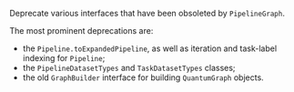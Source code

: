 Deprecate various interfaces that have been obsoleted by `PipelineGraph`.

The most prominent deprecations are:

- the `Pipeline.toExpandedPipeline`, as well as iteration and task-label indexing for `Pipeline`;
- the `PipelineDatasetTypes` and `TaskDatasetTypes` classes;
- the old `GraphBuilder` interface for building `QuantumGraph` objects.
